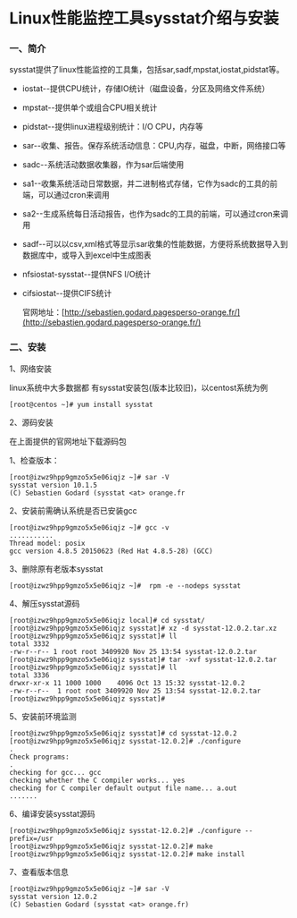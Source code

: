 # Linux性能监控工具sysstat介绍与安装

### 一、简介

sysstat提供了linux性能监控的工具集，包括sar,sadf,mpstat,iostat,pidstat等。

* iostat--提供CPU统计，存储IO统计（磁盘设备，分区及网络文件系统）

* mpstat--提供单个或组合CPU相关统计

* pidstat--提供linux进程级别统计：I/O   CPU，内存等

* sar--收集、报告。保存系统活动信息：CPU,内存，磁盘，中断，网络接口等

* sadc--系统活动数据收集器，作为sar后端使用

* sa1--收集系统活动日常数据，并二进制格式存储，它作为sadc的工具的前端，可以通过cron来调用

* sa2--生成系统每日活动报告，也作为sadc的工具的前端，可以通过cron来调用

* sadf--可以以csv,xml格式等显示sar收集的性能数据，方便将系统数据导入到数据库中，或导入到excel中生成图表

* nfsiostat-sysstat--提供NFS I/O统计

* cifsiostat--提供CIFS统计

  官网地址：[http://sebastien.godard.pagesperso-orange.fr/](http://sebastien.godard.pagesperso-orange.fr/)

### 二、安装

1、网络安装

linux系统中大多数据都 有sysstat安装包(版本比较旧)，以centost系统为例

````
[root@centos ~]# yum install sysstat
````

2、源码安装

在上面提供的官网地址下载源码包

1、检查版本：

````
[root@izwz9hpp9gmzo5x5e06iqjz ~]# sar -V
sysstat version 10.1.5
(C) Sebastien Godard (sysstat <at> orange.fr
````

2、安装前需确认系统是否已安装gcc

````
[root@izwz9hpp9gmzo5x5e06iqjz ~]# gcc -v
...........
Thread model: posix
gcc version 4.8.5 20150623 (Red Hat 4.8.5-28) (GCC)
````

3、删除原有老版本sysstat

````
[root@izwz9hpp9gmzo5x5e06iqjz ~]#  rpm -e --nodeps sysstat
````

4、解压sysstat源码

````
[root@izwz9hpp9gmzo5x5e06iqjz local]# cd sysstat/
[root@izwz9hpp9gmzo5x5e06iqjz sysstat]# xz -d sysstat-12.0.2.tar.xz
[root@izwz9hpp9gmzo5x5e06iqjz sysstat]# ll
total 3332
-rw-r--r-- 1 root root 3409920 Nov 25 13:54 sysstat-12.0.2.tar
[root@izwz9hpp9gmzo5x5e06iqjz sysstat]# tar -xvf sysstat-12.0.2.tar
[root@izwz9hpp9gmzo5x5e06iqjz sysstat]# ll
total 3336
drwxr-xr-x 11 1000 1000    4096 Oct 13 15:32 sysstat-12.0.2
-rw-r--r--  1 root root 3409920 Nov 25 13:54 sysstat-12.0.2.tar
[root@izwz9hpp9gmzo5x5e06iqjz sysstat]#
````

5、安装前环境监测

````
[root@izwz9hpp9gmzo5x5e06iqjz sysstat]# cd sysstat-12.0.2
[root@izwz9hpp9gmzo5x5e06iqjz sysstat-12.0.2]# ./configure
.
Check programs:
.
checking for gcc... gcc
checking whether the C compiler works... yes
checking for C compiler default output file name... a.out
.......
````

6、编译安装sysstat源码

````
[root@izwz9hpp9gmzo5x5e06iqjz sysstat-12.0.2]# ./configure --prefix=/usr
[root@izwz9hpp9gmzo5x5e06iqjz sysstat-12.0.2]# make
[root@izwz9hpp9gmzo5x5e06iqjz sysstat-12.0.2]# make install
````

7、查看版本信息

````
[root@izwz9hpp9gmzo5x5e06iqjz ~]# sar -V
sysstat version 12.0.2
(C) Sebastien Godard (sysstat <at> orange.fr)
````
